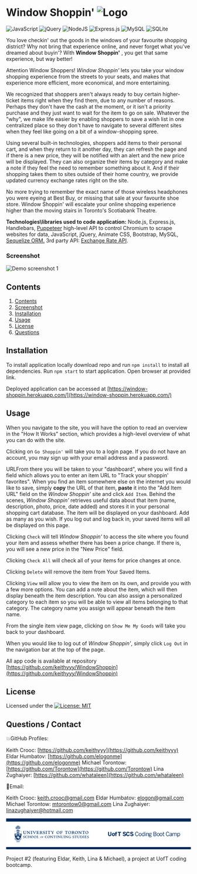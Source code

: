# Window Shoppin' ![Logo](/public/images/favicon.ico)
<img alt="JavaScript" src="https://img.shields.io/badge/javascript%20-%23323330.svg?&style=for-the-badge&logo=javascript&logoColor=%23F7DF1E"/> <img alt="jQuery" src="https://img.shields.io/badge/jquery%20-%230769AD.svg?&style=for-the-badge&logo=jquery&logoColor=white"/> <img alt="NodeJS" src="https://img.shields.io/badge/node.js%20-%2343853D.svg?&style=for-the-badge&logo=node.js&logoColor=white"/> <img alt="Express.js" src="https://img.shields.io/badge/express.js%20-%23404d59.svg?&style=for-the-badge"/> <img alt="MySQL" src="https://img.shields.io/badge/mysql-%2300f.svg?&style=for-the-badge&logo=mysql&logoColor=white"/> <img alt="SQLite" src ="https://img.shields.io/badge/sqlite-%2307405e.svg?&style=for-the-badge&logo=sqlite&logoColor=white"/>

You love checkin' out the goods in the windows of your favourite shopping district? Why not bring that experience online, and never forget what you've dreamed about buyin'? With **Window Shoppin'** , you get that same experience, but way better!

Attention Window Shoppers! *Window Shoppin'* lets you take your window shopping experience from the streets to your seats, and makes that experience more efficient, more economical, and more entertaining.

We recognized that shoppers aren't always ready to buy certain higher-ticket items right when they find them, due to any number of reasons. Perhaps they don't have the cash at the moment, or it isn't a priority purchase and they just want to wait for the item to go on sale. Whatever the "why", we make life easier by enabling shoppers to save a wish list in one centralized place so they don't have to navigate to several different sites when they feel like going on a bit of a window-shopping spree. 

Using several built-in technologies, shoppers add items to their personal cart, and when they return to it another day, they can refresh the page and if there is a new price, they will be notified with an alert and the new price will be displayed. They can also organize their items by category and make a note if they feel the need to remember something about it. And if their shopping takes them to sites outside of their home country, we provide updated currency exchange rates right on the site.

No more trying to remember the exact name of those wireless headphones you were eyeing at Best Buy, or missing that sale at your favourite shoe store. Window Shoppin' will escalate your online shopping experience higher than the moving stairs in Toronto's Scotiabank Theatre.

  **Technologies\libraries used to code application:** Node.js, Express.js, Handlebars, [Puppeteer](https://pptr.dev/) high-level API to control Chromium to scrape websites for data, JavaScript, jQuery, Animate CSS, Bootstrap, MySQL, [Sequelize ORM.](https://sequelize.org/)
  3rd party API: [Exchange Rate API](https://www.exchangerate-api.com/).

### Screenshot
![Demo screenshot 1](/public/images/demo.gif)
  

## Contents

1. [Contents](#contents)
2. [Screenshot](#screenshot)
3. [Installation](#installation)
4. [Usage](#usage)
5. [License](#license)
6. [Questions](#questions)

## Installation
To install application locally download repo and run `npm install` to install all dependencies. Run `npm start` to start application. Open browser at provided link.

Deployed application can be accessed at [https://window-shoppin.herokuapp.com/](https://window-shoppin.herokuapp.com/)

## Usage

When you navigate to the site, you will have the option to read an overview in the "How It Works" section, which provides a high-level overview of what you can do with the site. 

Clicking on `Go Shoppin'` will take you to a login page. If you do not have an account, you may sign up with your email address and a password.

URLFrom there you will be taken to your "dashboard", where you will find a field which allows you to enter an item URL to "Track your shoppin' favorites". When you find an item somewhere else on the internet you would like to save, simply **copy** the URL of that item, **paste** it into the "Add Item URL" field on the *Window Shoppin'* site and click `Add Item`. Behind the scenes, *Window Shoppin'* retrieves useful data about that item (name, description, photo, price, date added) and stores it in your personal shopping cart database. The item will be displayed on your dashboard. Add as many as you wish. If you log out and log back in, your saved items will all be displayed on this page.

Clicking `Check` will tell *Window Shoppin'* to access the site where you found your item and assess whether there has been a price change. If there is, you will see a new price in the "New Price" field.

Clicking `Check All` will check all of your items for price changes at once.

Clicking `Delete` will remove the item from Your Saved Items.

Clicking `View` will allow you to view the item on its own, and provide you with a few more options. You can add a note about the item, which will then display beneath the item description. You can also assign a personalized category to each item so you will be able to view all items belonging to that category. The category name you assign will appear beneath the item name.

From the single item view page, clicking on `Show Me My Goods` will take you back to your dashboard.

When you would like to log out of *Window Shoppin'*, simply click `Log Out` in the navigation bar at the top of the page. 

All app code is available at repository [https://github.com/keithyyy/WindowShoppin](https://github.com/keithyyy/WindowShoppin)

## License

Licensed under the [![License: MIT](https://img.shields.io/badge/License-MIT-yellow.svg)](https://opensource.org/licenses/MIT)

## Questions / Contact

:boom:GitHub Profiles: 

Keith Crooc: [https://github.com/keithyyy](https://github.com/keithyyy)
Eldar Humbatov: [https://github.com/elogonme](https://github.com/elogonme)
Michael Torontow: [https://github.com/Torontow](https://github.com/Torontow)
Lina Zughaiyer: [https://github.com/whataleen](https://github.com/whataleen)

:email:Email: 

Keith Crooc: [keith.crooc@gmail.com](mailto:keith.crooc@gmail.com)
Eldar Humbatov: [elogon@gmail.com](mailto:elogon@gmail.com)
Michael Torontow: [mtorontow0@gmail.com](mailto:mtorontow0@gmail.com)
Lina Zughaiyer: [linazughaiyer@hotmail.com](mailto:linazughaiyer@hotmail.com)

  
![UofT](/public/images/uoft.jpg)



Project #2 (featuring Eldar, Keith, Lina &amp; Michael), a project at UofT coding bootcamp.
